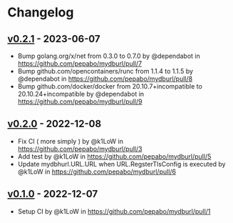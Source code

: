 # Changelog

## [v0.2.1](https://github.com/pepabo/mydburl/compare/v0.2.0...v0.2.1) - 2023-06-07
- Bump golang.org/x/net from 0.3.0 to 0.7.0 by @dependabot in https://github.com/pepabo/mydburl/pull/7
- Bump github.com/opencontainers/runc from 1.1.4 to 1.1.5 by @dependabot in https://github.com/pepabo/mydburl/pull/8
- Bump github.com/docker/docker from 20.10.7+incompatible to 20.10.24+incompatible by @dependabot in https://github.com/pepabo/mydburl/pull/9

## [v0.2.0](https://github.com/pepabo/mydburl/compare/v0.1.0...v0.2.0) - 2022-12-08
- Fix CI ( more simply ) by @k1LoW in https://github.com/pepabo/mydburl/pull/3
- Add test by @k1LoW in https://github.com/pepabo/mydburl/pull/5
- Update mydbhurl.URL.URL when URL.RegsterTlsConfig is executed by @k1LoW in https://github.com/pepabo/mydburl/pull/6

## [v0.1.0](https://github.com/pepabo/mydburl/commits/v0.1.0) - 2022-12-07
- Setup CI by @k1LoW in https://github.com/pepabo/mydburl/pull/1
